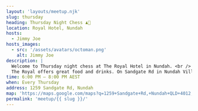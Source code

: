 ```yaml
---
layout: 'layouts/meetup.njk'
slug: thursday
heading: Thursday Night Chess ♟️🍺
location: Royal Hotel, Nundah
hosts:
  - Jimmy Joe
hosts_images:
  - src: '/assets/avatars/octoman.png'
    alt: Jimmy Joe
description: |
  Welcome to Thursday night chess at The Royal Hotel in Nundah. <br />
  The Royal offers great food and drinks. On Sandgate Rd in Nundah Village, less than a 5-minute walk from Nundah Station.
time: 6:00 PM – 8:00 PM AEST
when: Every Thursday
address: 1259 Sandgate Rd, Nundah
map: 'https://maps.google.com/maps?q=1259+Sandgate+Rd,+Nundah+QLD+4012,+Australia&output=embed'
permalink: 'meetup/{{ slug }}/'
---
```

